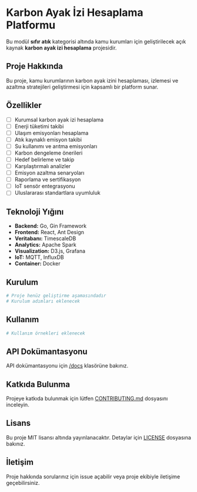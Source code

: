 # Karbon Ayak İzi Hesaplama Platformu

Bu modül **sıfır atık** kategorisi altında kamu kurumları için geliştirilecek açık kaynak **karbon ayak izi hesaplama** projesidir.

## Proje Hakkında

Bu proje, kamu kurumlarının karbon ayak izini hesaplaması, izlemesi ve azaltma stratejileri geliştirmesi için kapsamlı bir platform sunar.

## Özellikler

- [ ] Kurumsal karbon ayak izi hesaplama
- [ ] Enerji tüketimi takibi
- [ ] Ulaşım emisyonları hesaplama
- [ ] Atık kaynaklı emisyon takibi
- [ ] Su kullanımı ve arıtma emisyonları
- [ ] Karbon dengeleme önerileri
- [ ] Hedef belirleme ve takip
- [ ] Karşılaştırmalı analizler
- [ ] Emisyon azaltma senaryoları
- [ ] Raporlama ve sertifikasyon
- [ ] IoT sensör entegrasyonu
- [ ] Uluslararası standartlara uyumluluk

## Teknoloji Yığını

- **Backend:** Go, Gin Framework
- **Frontend:** React, Ant Design
- **Veritabanı:** TimescaleDB
- **Analytics:** Apache Spark
- **Visualization:** D3.js, Grafana
- **IoT:** MQTT, InfluxDB
- **Container:** Docker

## Kurulum

```bash
# Proje henüz geliştirme aşamasındadır
# Kurulum adımları eklenecek
```

## Kullanım

```bash
# Kullanım örnekleri eklenecek
```

## API Dokümantasyonu

API dokümantasyonu için [/docs](./docs) klasörüne bakınız.

## Katkıda Bulunma

Projeye katkıda bulunmak için lütfen [CONTRIBUTING.md](../CONTRIBUTING.md) dosyasını inceleyin.

## Lisans

Bu proje MIT lisansı altında yayınlanacaktır. Detaylar için [LICENSE](../LICENSE) dosyasına bakınız.

## İletişim

Proje hakkında sorularınız için issue açabilir veya proje ekibiyle iletişime geçebilirsiniz.